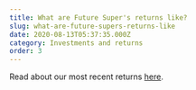 ```yaml
---
title: What are Future Super's returns like?
slug: what-are-future-supers-returns-like
date: 2020-08-13T05:37:35.000Z
category: Investments and returns
order: 3
---
```


Read about our most recent returns [here](https://www.futuresuper.com.au/performance-and-returns).
